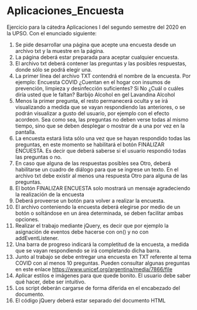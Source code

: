 # Aplicaciones_Encuesta
Ejercicio para la cátedra Aplicaciones I del segundo semestre del 2020 en la UPSO.
Con el enunciado siguiente:

1. Se pide desarrollar una página que acepte una encuesta desde un archivo txt y la muestre en la página.
2. La página deberá estar preparada para aceptar cualquier encuesta.
3. El archivo txt deberá contener las preguntas y las posibles respuestas, donde sólo se podrá elegir una.
4. La primer línea del archivo TXT contendrá el nombre de la encuesta. Por ejemplo:
Encuesta COVID
¿Cuentan en el hogar con insumos de prevención, limpieza y desinfección suficientes?
Si
No
¿Cuál o cuáles diría usted que le faltan?
Barbijo
Alcohol en gel
Lavandina
Alcohol
5. Menos la primer pregunta, el resto permanecerá oculta y se irá visualizando a medida que se vayan respondiendo las anteriores, o se podrán visualizar a gusto del usuario, por ejemplo con el efecto acordeon. Sea como sea, las preguntas no deben verse todas al mismo tiempo, sino que se deben desplegar o mostrar de a una por vez en la pantalla.
6. La encuesta estará lista sólo una vez que se hayan respondido todas las preguntas, en este momento se habilitará el botón FINALIZAR ENCUESTA. Es decir que deberá saberse si el usuario respondió todas las preguntas o no.
7. En caso que alguna de las respuestas posibles sea Otro, deberá habilitarse un cuadro de diálogo para que se ingrese un texto. En el archivo txt debe existir al menos una respuesta Otro para alguna de las preguntas.
8. El botón FINALIZAR ENCUESTA solo mostrará un mensaje agradeciendo la realización de la encuesta
9. Deberá proveerse un botón para volver a realizar la encuesta.
10. El archivo conteniendo la encuesta deberá elegirse por medio de un botón o soltándose en un área determinada, se deben facilitar ambas opciones.
11. Realizar el trabajo mediante jQuery, es decir que por ejemplo la asignación de eventos debe hacerse con on() y no con addEventListener.
12. Una barra de progreso indicará la completitud de la encuesta, a medida que se vayan respondiendo se irá completando dicha barra.
13. Junto al trabajo se debe entregar una encuesta en TXT referente al tema COVID con al menos 10 preguntas. Pueden consultar algunas preguntas en este enlace https://www.unicef.org/argentina/media/7866/file
14. Aplicar estilos e imágenes para que quede bonito. El usuario debe saber qué hacer, debe ser intuitivo.
15. Los script deberán cargarse de forma diferida en el encabezado del documento.
16. El código jQuery deberá estar separado del documento HTML
